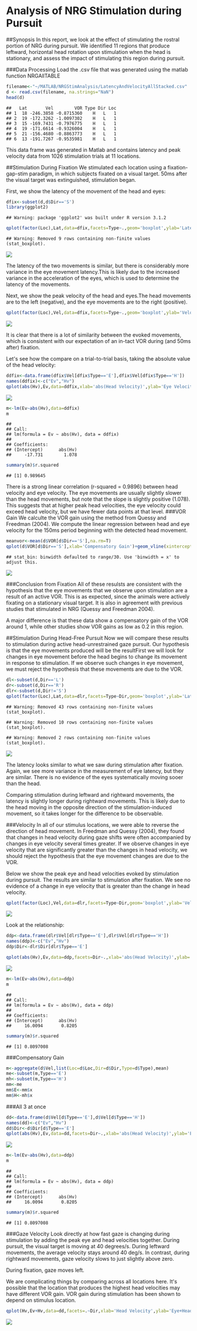 # Analysis of NRG Stimulation during Pursuit
##Synopsis
In this report, we look at the effect of stimulating the rostral portion of NRG during pursuit. We identified 11 regions that produce leftward, horizontal head rotation upon stimulation when the head is stationary, and assess the impact of stimulating this region during pursuit. 

###Data Processing
Load the .csv file that was generated using the matlab function NRGAllTABLE


```r
filename<-"~/MATLAB/NRGStimAnalysis/LatencyAndVelocityAllStacked.csv"
d <- read.csv(filename, na.strings="NaN")
head(d)
```

```
##   Lat       Vel        VOR Type Dir Loc
## 1  18 -246.3858 -0.8715360    H   L   1
## 2  19 -172.3262 -1.0097302    H   L   1
## 3  15 -169.7431 -0.7976775    H   L   1
## 4  19 -171.6614 -0.9326004    H   L   1
## 5  21 -156.4680 -0.8863773    H   L   1
## 6  13 -191.7267 -0.9535981    H   L   1
```
This data frame was generated in Matlab and contains latency and peak velocity data from 1026 stimulation trials at 11 locations. 

##Stimulation During Fixation
We stimulated each location using a fixation-gap-stim paradigm, in which subjects fixated on a visual target. 50ms after the visual target was extinguished, stimulation began. 

First, we show the latency of the movement of the head and eyes:


```r
dfix<-subset(d,d$Dir=='S')
library(ggplot2)
```

```
## Warning: package 'ggplot2' was built under R version 3.1.2
```

```r
qplot(factor(Loc),Lat,data=dfix,facets=Type~.,geom='boxplot',ylab='Latency (ms)',xlab='Location')+coord_flip()
```

```
## Warning: Removed 9 rows containing non-finite values (stat_boxplot).
```

![](NRGSTIM_files/figure-html/unnamed-chunk-2-1.png) 

The latency of the two movements is similar, but there is considerably more variance in the eye movement latency.This is likely due to the increased variance in the acceleration of the eyes, which is used to determine the latency of the movements.

Next, we show the peak velocity of the head and eyes.The head movements are to the left (negative), and the eye movements are to the right (positive).



```r
qplot(factor(Loc),Vel,data=dfix,facets=Type~.,geom='boxplot',ylab='Velocity (deg/s)',xlab='Location')+coord_flip()
```

![](NRGSTIM_files/figure-html/unnamed-chunk-3-1.png) 

It is clear that there is a lot of similarity between the evoked movements, which is consistent with our expectation of an in-tact VOR during (and 50ms after) fixation.

Let's see how the compare on a trial-to-trial basis, taking the absolute value of the head velocity:


```r
ddfix<-data.frame(dfix$Vel[dfix$Type=='E'],dfix$Vel[dfix$Type=='H'])
names(ddfix)<-c("Ev","Hv")
qplot(abs(Hv),Ev,data=ddfix,xlab='abs(Head Velocity)',ylab='Eye Velocity')+stat_smooth(method='lm')
```

![](NRGSTIM_files/figure-html/unnamed-chunk-4-1.png) 

```r
m<-lm(Ev~abs(Hv),data=ddfix)
m
```

```
## 
## Call:
## lm(formula = Ev ~ abs(Hv), data = ddfix)
## 
## Coefficients:
## (Intercept)      abs(Hv)  
##     -17.731        1.078
```

```r
summary(m)$r.squared
```

```
## [1] 0.989645
```

There is a strong linear correlation (r-squared = 0.9896) between head velocity and eye velocity. The eye movements are usually slightly slower than the head movements, but note that the slope is slightly positive (1.078). This suggests that at higher peak head velocities, the eye velocity could exceed head velocity, but we have fewer data points at that level.
###VOR Gain
We calculte the VOR gain using the method from Quessy and Freedman (2004). We compute the linear regression between head and eye velocity for the 150ms period beginning with the detected head movement.


```r
meanvor<-mean(d$VOR[d$Dir=='S'],na.rm=T)
qplot(d$VOR[d$Dir=='S'],xlab='Compensatory Gain')+geom_vline(xintercept=meanvor,col='blue')
```

```
## stat_bin: binwidth defaulted to range/30. Use 'binwidth = x' to adjust this.
```

![](NRGSTIM_files/figure-html/unnamed-chunk-5-1.png) 

###Conclusion from Fixation
All of these resulsts are consistent with the hypothesis that the eye movements that we observe upon stimulation are a result of an active VOR. This is as expected, since the animals were actively fixating on a stationary visual target. It is also in agreement with previous studies that stimulated in NRG (Quessy and Freedman 2004). 

A major difference is that these data show a compensatory gain of the VOR around 1, while other studies show VOR gains as low as 0.2 in this region.

##Stimulation During Head-Free Pursuit
Now we will compare these results to stimulation during active head-unrestrained gaze pursuit. Our hypothesis is that the eye movements produced will be the resultFirst we will look for changes in eye movement before the head begins to change its movement in response to stimulation. If we observe such changes in eye movement, we must reject the hypothesis that these movements are due to the VOR.


```r
dl<-subset(d,Dir=='L')
dr<-subset(d,Dir=='R')
dlr<-subset(d,Dir!='S')
qplot(factor(Loc),Lat,data=dlr,facets=Type~Dir,geom='boxplot',ylab='Latency (ms)',xlab='Location')+coord_flip()
```

```
## Warning: Removed 43 rows containing non-finite values (stat_boxplot).
```

```
## Warning: Removed 10 rows containing non-finite values (stat_boxplot).
```

```
## Warning: Removed 2 rows containing non-finite values (stat_boxplot).
```

![](NRGSTIM_files/figure-html/unnamed-chunk-6-1.png) 

The latency looks similar to what we saw during stimulation after fixation. Again, we see more variance in the measurement of eye latency, but they are similar. There is no evidence of the eyes systematically moving sooer than the head. 

Comparing stimulation during leftward and rightward movements, the latency is slightly longer during rightward movements. This is likely due to the head moving in the opposite direction of the stimulation-induced movement, so it takes longer for the difference to be observable. 

###Velocity
In all of our stimulus locations, we were able to reverse the direction of head movement. In Freedman and Quessy (2004), they found that changes in head velocity during gaze shifts were often accompanied by changes in eye velocity several times greater. If we observe changes in eye velocity that are significantly greater than the changes in head velocity, we should reject the hypothesis that the eye movement changes are due to the VOR.

Below we show the peak eye and head velocities evoked by stimulation during pursuit. The results are similar to stimulation after fixation. We see no evidence of a change in eye velocity that is greater than the change in head velocity.


```r
qplot(factor(Loc),Vel,data=dlr,facets=Type~Dir,geom='boxplot',ylab='Velocity (deg/s)',xlab='Location')+coord_flip()
```

![](NRGSTIM_files/figure-html/unnamed-chunk-7-1.png) 

Look at the relationship:


```r
ddp<-data.frame(dlr$Vel[dlr$Type=='E'],dlr$Vel[dlr$Type=='H'])
names(ddp)<-c("Ev","Hv")
ddp$Dir<-dlr$Dir[dlr$Type=='E']

qplot(abs(Hv),Ev,data=ddp,facets=Dir~.,xlab='abs(Head Velocity)',ylab='Eye Velocity')+stat_smooth(method='lm')
```

![](NRGSTIM_files/figure-html/unnamed-chunk-8-1.png) 

```r
m<-lm(Ev~abs(Hv),data=ddp)
m
```

```
## 
## Call:
## lm(formula = Ev ~ abs(Hv), data = ddp)
## 
## Coefficients:
## (Intercept)      abs(Hv)  
##     16.0094       0.8205
```

```r
summary(m)$r.squared
```

```
## [1] 0.8097008
```

###Compensatory Gain


```r
m<-aggregate(d$Vel,list(Loc=d$Loc,Dir=d$Dir,Type=d$Type),mean)
me<-subset(m,Type=='E')
mh<-subset(m,Type=='H')
mm<-me
mm$E<-mm$x
mm$H<-mh$x
```

###All 3 at once


```r
dd<-data.frame(d$Vel[d$Type=='E'],d$Vel[d$Type=='H'])
names(dd)<-c("Ev","Hv")
dd$Dir<-d$Dir[d$Type=='E']
qplot(abs(Hv),Ev,data=dd,facets=Dir~.,xlab='abs(Head Velocity)',ylab='Eye Velocity')+stat_smooth(method='lm')
```

![](NRGSTIM_files/figure-html/unnamed-chunk-10-1.png) 

```r
m<-lm(Ev~abs(Hv),data=ddp)
m
```

```
## 
## Call:
## lm(formula = Ev ~ abs(Hv), data = ddp)
## 
## Coefficients:
## (Intercept)      abs(Hv)  
##     16.0094       0.8205
```

```r
summary(m)$r.squared
```

```
## [1] 0.8097008
```


###Gaze Velocity
Look directly at how fast gaze is changing during stimulation by adding the peak eye and head velocities together. During pursuit, the visual target is moving at 40 degrees/s. During leftward movements, the average velocity stays around 40 deg/s. In contrast, during rightward movements, gaze velocity slows to just slightly above zero. 

During fixation, gaze moves left. 

We are complicating things by comparing across all locations here. It's possible that the location that produces the highest head velocities may have different VOR gain. VOR gain during stimulation has been shown to depend on stimulus location.


```r
qplot(Hv,Ev+Hv,data=dd,facets=.~Dir,xlab='Head Velocity',ylab='Eye+Head (Gaze) Velocity')+stat_smooth(method='lm')+geom_hline(yintercept=40)+geom_hline(yintercept=-40)
```

![](NRGSTIM_files/figure-html/unnamed-chunk-11-1.png) 
